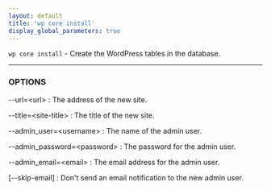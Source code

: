 ```yaml
---
layout: default
title: 'wp core install'
display_global_parameters: true
---
```


`wp core install` - Create the WordPress tables in the database.

<hr />

### OPTIONS

\--url=&lt;url&gt;
: The address of the new site.

\--title=&lt;site-title&gt;
: The title of the new site.

\--admin_user=&lt;username&gt;
: The name of the admin user.

\--admin_password=&lt;password&gt;
: The password for the admin user.

\--admin_email=&lt;email&gt;
: The email address for the admin user.

[\--skip-email]
: Don't send an email notification to the new admin user.



